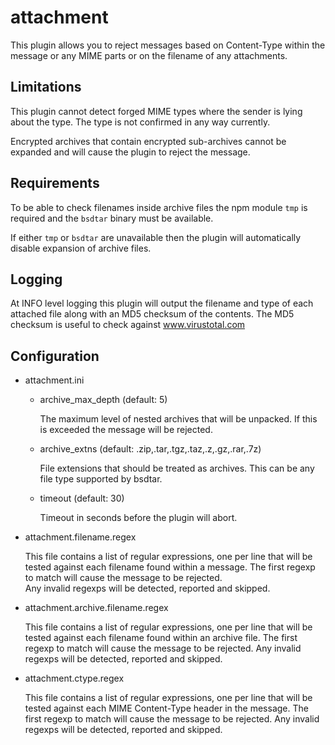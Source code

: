 attachment
==========

This plugin allows you to reject messages based on Content-Type within 
the message or any MIME parts or on the filename of any attachments.

Limitations
-----------

This plugin cannot detect forged MIME types where the sender is lying
about the type.  The type is not confirmed in any way currently.

Encrypted archives that contain encrypted sub-archives cannot be
expanded and will cause the plugin to reject the message.


Requirements
------------

To be able to check filenames inside archive files the npm module
`tmp` is required and the `bsdtar` binary must be available.

If either `tmp` or `bsdtar` are unavailable then the plugin will
automatically disable expansion of archive files.


Logging
-------

At INFO level logging this plugin will output the filename and type
of each attached file along with an MD5 checksum of the contents.
The MD5 checksum is useful to check against www.virustotal.com


Configuration
-------------

* attachment.ini

  - archive\_max\_depth
    (default: 5)

    The maximum level of nested archives that will be unpacked.
    If this is exceeded the message will be rejected.

  - archive\_extns
    (default: .zip,.tar,.tgz,.taz,.z,.gz,.rar,.7z) 

    File extensions that should be treated as archives.
    This can be any file type supported by bsdtar.

  - timeout
    (default: 30)

    Timeout in seconds before the plugin will abort.

* attachment.filename.regex

  This file contains a list of regular expressions, one per line that 
  will be tested against each filename found within a message.
  The first regexp to match will cause the message to be rejected.  
  Any invalid regexps will be detected, reported and skipped.

* attachment.archive.filename.regex

  This file contains a list of regular expressions, one per line that
  will be tested against each filename found within an archive file.
  The first regexp to match will cause the message to be rejected.
  Any invalid regexps will be detected, reported and skipped.

* attachment.ctype.regex

  This file contains a list of regular expressions, one per line that
  will be tested against each MIME Content-Type header in the message.
  The first regexp to match will cause the message to be rejected.
  Any invalid regexps will be detected, reported and skipped.
